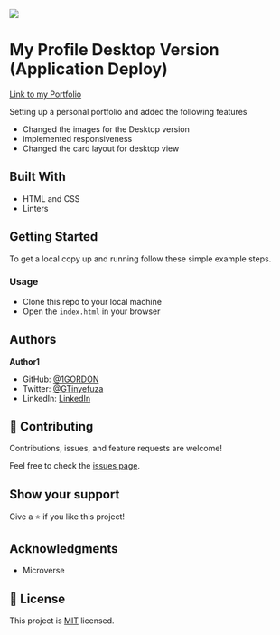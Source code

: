 ![](https://img.shields.io/badge/Microverse-blueviolet)

# My Profile Desktop Version (Application Deploy)

[Link to my Portfolio](https://1gordon.github.io/my-portfolio/)

Setting up a personal portfolio and added the following features

- Changed the images for the Desktop version
- implemented responsiveness
- Changed the card layout for desktop view

## Built With

- HTML and CSS
- Linters

## Getting Started

To get a local copy up and running follow these simple example steps.

### Usage

- Clone this repo to your local machine
- Open the `index.html` in your browser

## Authors

**Author1**

- GitHub: [@1GORDON](https://github.com/1GORDON)
- Twitter: [@GTinyefuza](https://twitter.com/Tinyefuza)
- LinkedIn: [LinkedIn](www.linkedin.com/in/tinyefuza-gordon-935747213)

## 🤝 Contributing

Contributions, issues, and feature requests are welcome!

Feel free to check the [issues page](https://github.com/1GORDON/gitflow/issues).

## Show your support

Give a ⭐️ if you like this project!

## Acknowledgments

- Microverse

## 📝 License

This project is [MIT](./MIT.md) licensed.
